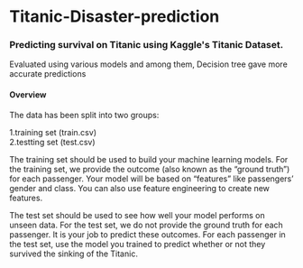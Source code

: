 # Titanic-Disaster-prediction
### Predicting  survival on Titanic using Kaggle's Titanic Dataset.  <br/>
Evaluated using various models and among them, Decision tree gave more accurate predictions

#### Overview
The data has been split into two groups:

1.training set (train.csv) <br/>
2.testting set (test.csv)

The training set should be used to build your machine learning models. For the training set, we provide the outcome (also known as the “ground truth”) for each passenger. Your model will be based on “features” like passengers’ gender and class. You can also use feature engineering to create new features.

The test set should be used to see how well your model performs on unseen data. For the test set, we do not provide the ground truth for each passenger. It is your job to predict these outcomes. For each passenger in the test set, use the model you trained to predict whether or not they survived the sinking of the Titanic.


